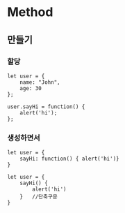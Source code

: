 # Method

## 만들기

### 할당

	let user = {
		name: "John",
		age: 30
	};

	user.sayHi = function() {
		alert('hi');
	};
	
### 생성하면서

	let user = {
		sayHi: function() { alert('hi')}
	}

	let user = {
		sayHi() {
			alert('hi')
		}	//단축구문
	}


<!--stackedit_data:
eyJoaXN0b3J5IjpbLTcxMTkyMDgwMSwtMjA4ODc0NjYxMl19
-->